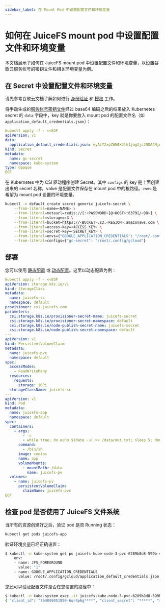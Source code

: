 ```yaml
---
sidebar_label: 在 Mount Pod 中设置配置文件和环境变量
---
```


# 如何在 JuiceFS mount pod 中设置配置文件和环境变量

本文档展示了如何在 JuiceFS mount pod 中设置配置文件和环境变量，以设置谷歌云服务帐号的密钥文件和相关环境变量为例。

## 在 Secret 中设置配置文件和环境变量

请先参考谷歌云文档了解如何进行 [身份验证](https://cloud.google.com/docs/authentication) 和 [授权](https://cloud.google.com/iam/docs/overview) 工作。

将手动生成的[服务帐号密钥文件](https://cloud.google.com/docs/authentication/production#create_service_account)经过 base64 编码之后的结果放入 Kubernetes secret 的 `data` 字段中，key 就是你要放入 mount pod 的配置文件名（如 `application_default_credentials.json`）：

```yaml
kubectl apply -f - <<EOF
apiVersion: v1
data:
  application_default_credentials.json: eyAiY2xpZW50X2lkIjogIjc2NDA4NjA1MTg1MC02cXI0cDZncGk2aG41MDZwdDhlanVxODNkaT*****=
kind: Secret
metadata:
  name: gc-secret
  namespace: kube-system
type: Opaque
EOF
```

在 Kubernetes 中为 CSI 驱动程序创建 Secret。其中 `configs` 的 key 是上面创建出来的 secret 名称，value 是配置文件保存在 mount pod 中的根路径。`envs` 是希望为 mount pod 设置的环境变量。

```sh
kubectl -n default create secret generic juicefs-secret \
    --from-literal=name=<NAME> \
    --from-literal=metaurl=redis://[:<PASSWORD>]@<HOST>:6379[/<DB>] \
    --from-literal=storage=s3 \
    --from-literal=bucket=https://<BUCKET>.s3.<REGION>.amazonaws.com \
    --from-literal=access-key=<ACCESS_KEY> \
    --from-literal=secret-key=<SECRET_KEY> \
    --from-literal=envs={"GOOGLE_APPLICATION_CREDENTIALS": "/root/.config/gcloud/application_default_credentials.json"} \
    --from-literal=configs={"gc-secret": "/root/.config/gcloud"}
```

## 部署

您可以使用 [静态配置](static-provisioning.md) 或 [动态配置](dynamic-provisioning.md)。这里以动态配置为例：

```yaml
kubectl apply -f - <<EOF
apiVersion: storage.k8s.io/v1
kind: StorageClass
metadata:
  name: juicefs-sc
  namespace: default
provisioner: csi.juicefs.com
parameters:
  csi.storage.k8s.io/provisioner-secret-name: juicefs-secret
  csi.storage.k8s.io/provisioner-secret-namespace: default
  csi.storage.k8s.io/node-publish-secret-name: juicefs-secret
  csi.storage.k8s.io/node-publish-secret-namespace: default
---
apiVersion: v1
kind: PersistentVolumeClaim
metadata:
  name: juicefs-pvc
  namespace: default
spec:
  accessModes:
    - ReadWriteMany
  resources:
    requests:
      storage: 10Pi
  storageClassName: juicefs-sc
---
apiVersion: v1
kind: Pod
metadata:
  name: juicefs-app
  namespace: default
spec:
  containers:
    - args:
        - -c
        - while true; do echo $(date -u) >> /data/out.txt; sleep 5; done
      command:
        - /bin/sh
      image: centos
      name: app
      volumeMounts:
        - mountPath: /data
          name: juicefs-pv
  volumes:
    - name: juicefs-pv
      persistentVolumeClaim:
        claimName: juicefs-pvc
EOF
```

## 检查 pod 是否使用了 JuiceFS 文件系统

当所有的资源创建好之后，验证 pod 是否 Running 状态：

```sh
kubectl get pods juicefs-app
```

验证环境变量已经正确设置：

```sh
$ kubectl -n kube-system get po juicefs-kube-node-3-pvc-6289b8d8-599b-4106-b5e9-081e7a570469 -oyaml | grep env -A 4
    env:
    - name: JFS_FOREGROUND
      value: "1"
    - name: GOOGLE_APPLICATION_CREDENTIALS
      value: /root/.config/gcloud/application_default_credentials.json
```

您还可以验证配置文件是否在您设置的路径中：

```sh
$ kubectl -n kube-system exec -it juicefs-kube-node-3-pvc-6289b8d8-599b-4106-b5e9-081e7a570469 -- cat /root/.config/gcloud/application_default_credentials.json
{ "client_id": "764086051850-6qr4p6g****", "client_secret": "*****", "refresh_token": "******", "type": "authorized_user" }
```
